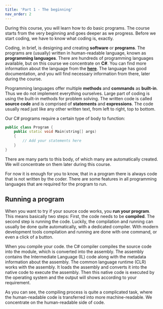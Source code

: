 ```yaml
---
title: 'Part 1 - The beginning'
nav_order: 2
---
```


During this course, you will learn how to do basic programs. The course starts from the very beginning and goes deeper as we progress. Before we start coding, we have to know what coding is, exactly.

Coding, in brief, is designing and creating **software** or **programs**. The programs are (usually) written in human-readable language, known as **programming languages**. There are hundreds of programming languages available, but on this course we concentrate on **C#**. You can find more information about the language from the [**here**](https://docs.microsoft.com/en-us/dotnet/csharp/tour-of-csharp/). The language has good documentation, and you will find necessary information from there, later during the course.

Programming languages offer multiple **methods** and **commands** as **built-in**. Thus we do not implement everything ourselves. Large part of coding is using the built-in methods for problem solving. The written code is called **source code** and is comprised of **statements** and **expressions**. The code usually read just like any other written text, from left to right, top to bottom.

Our C# programs require a certain type of body to function:

```cpp
public class Program {
    public static void Main(string[] args)
    {
        // Add your statements here
    }
}
```

There are many parts to this body, of which many are automatically created. We will concentrate on them later during this course.

For now it is enough for you to know, that in a program there is always code that is not written by the coder. There are some features in all programming languages that are required for the program to run.

## Running a program

When you want to try if your source code works, you **run your program**. This means basically two steps: First, the code needs to be **compiled**. The second step is running the code. Luckily, the compilation and running can usually be done quite automatically, with a dedicated compiler. With modern development tools compilation and running are done with one command, or even a click of a button.

When you compile your code. the C# compiler compiles the source code into the module, which is converted into the assembly. The assembly contains the Intermediate Language (IL) code along with the metadata information about the assembly. The common language runtime (CLR) works with the assembly. It loads the assembly and converts it into the native code to execute the assembly. Then this native code is executed by the operating system and the output will shows according to your requirement.

As you can see, the compiling process is quite a complicated task, where the human-readable code is transferred into more machine-readable. We concentrate on the human-readable side of code.

